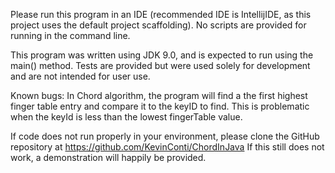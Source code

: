 Please run this program in an IDE (recommended IDE is IntellijIDE, as this project uses the default project scaffolding). No scripts are provided for running in the command line.

This program was written using JDK 9.0, and is expected to run using the main() method. Tests are provided but were used solely for development and are not intended for user use.

Known bugs:
In Chord algorithm, the program will find a the first highest finger table entry and compare it to the keyID to find. This is problematic when the keyId is less than the lowest fingerTable value.

If code does not run properly in your environment, please clone the GitHub repository at https://github.com/KevinConti/ChordInJava
If this still does not work, a demonstration will happily be provided.